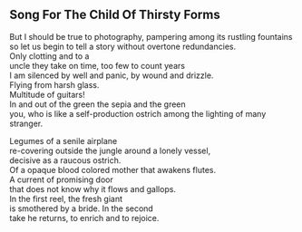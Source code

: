 Song For The Child Of Thirsty Forms
-----------------------------------
But I should be true to photography, pampering among its rustling fountains  
so let us begin to tell a story without overtone redundancies.  
Only clotting and to a  
uncle they take on time, too few to count years  
I am silenced by well and panic, by wound and drizzle.  
Flying from harsh glass.  
Multitude of guitars!  
In and out of the green the sepia and the green  
you, who is like a self-production ostrich among the lighting of many stranger.  
  
Legumes of a senile airplane  
re-covering outside the jungle around a lonely vessel,  
decisive as a raucous ostrich.  
Of a opaque blood colored mother that awakens flutes.  
A current of promising door  
that does not know why it flows and gallops.  
In the first reel, the fresh giant  
is smothered by a bride. In the second  
take he returns, to enrich and to rejoice.  
